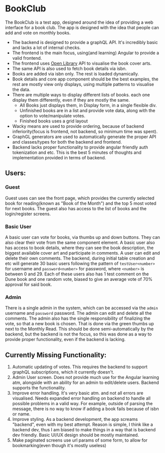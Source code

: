 # BookClub

The BookClub is a test app, designed around the idea of providing a web interface for a book club.
The app is designed with the idea that people can add and vote on monthly books.
- The backend is designed to provide a graphQL API. It's incredibly basic and lacks a lot of internal checks.
- The frontend is the main focus, using(and learning) Angular to provide a valid frontend.
- The frontend uses [Open Library](https://openlibrary.org) API to visualise the book cover arts.
- The same API is also used to fetch book details via isbn.
- Books are added via isbn only. The rest is loaded dynamically.
- Book details and core app component should be the best examples, the rest are mostly view only displays, using multiple patterns to visualise the data.
- There are multiple ways to display different lists of books. each one display them differently, even if they are mostly the same.
  - All Books just displays them, in Display form, in a single flexible div.
  - Unfinished books are in a list and provide vote data, along with the option to vote/manipulate votes.
  - Finished books uses a grid layout
- Wacky means are used to provide ordering, because of backend inferiority(focus is frontend, not backend, so minimum time was spent).
- GraphGL generators are used to automatically generate the proper API and classes/types for both the backend and frontend.
- Backend lacks proper functionality to provide angular friendly auth tokenization and etc. This is the best 5 minutes of thoughts and implementation provided in terms of backend.

## Users:

### Guest
Guest uses can see the front page, which provides the currently selected book for reading(known as "Book of the Month") and the top 5 most voted for next books.
The guest also has access to the list of books and the login/register screens.

### Basic User
A basic user can vote for books, via thumbs up and down buttons. They can also clear their vote from the same component element.
A basic user also has access to book details, where they can see the book description, the biggest available cover art and participate in comments.
A user can edit and delete their own comments.
The backend, during initial table creation and etc will generate 30 basic users following the pattern of `testUser<number>` for username and `password<number>` for password, where `<number>` is between 0 and 29.
Each of these users also has 1 test comment on the Dune book and one random vote, biased to give an average vote of 70% approval for said book.

### Admin
There is a single admin in the system, which can be accessed via the `admin` username and `password` password.
The admin can edit and delete all the comments. The admin also has the single responsibility of finalizing the vote, so that a new book is chosen. That is done via the green thumbs up next to the Monthly Read.
This should be done semi-automatically by the backend, but the backend is not the focus, so this was done as a way to provide proper functionality, even if the backend is lacking.


## Currently Missing Functionality:
1. Automatic updating of votes. This requires the backend to support graphQL subscriptions, which it currently doesn't.
2. Admin User screen. Does not provide much use for the Angular learning atm, alongside with an ability for an admin to edit/delete users. Backend supports the functionality.
3. Improve error handling. It's very basic atm. and not all errors are visualised. Needs expanded error handling on backend to handle all possible problems in a valid way. For example, outside of parsing the message, there is no way to know if adding a book fails because of isbn or name.
4. Improve styling. As a backend development, the app screams "backend", even with my best attempt. Reason is simple, I think like a backend dev, thus I am biased to make things in a way that is backend dev friendly. Basic UI/UX design should be mostly maintained.
5. Make paginated screens use url params of some form, to allow for bookmarking(even though it's mostly useless)